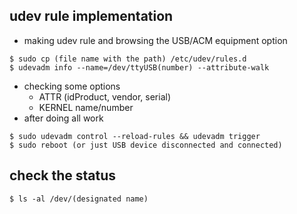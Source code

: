 ## udev rule implementation 
- making udev rule and browsing the USB/ACM equipment option
```
$ sudo cp (file name with the path) /etc/udev/rules.d
$ udevadm info --name=/dev/ttyUSB(number) --attribute-walk
```
- checking some options
	- ATTR (idProduct, vendor, serial)
	- KERNEL name/number
- after doing all work
```
$ sudo udevadm control --reload-rules && udevadm trigger
$ sudo reboot (or just USB device disconnected and connected)
```
## check the status
```
$ ls -al /dev/(designated name)
```


